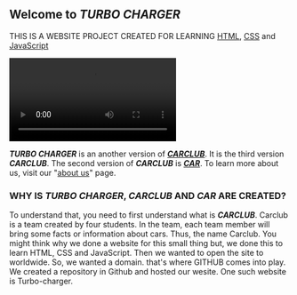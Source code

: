 ## Welcome to **_TURBO CHARGER_**
THIS IS A WEBSITE PROJECT CREATED FOR LEARNING [HTML](https://www.w3schools.com/html/default.asp), [CSS](https://www.w3schools.com/css/default.asp) and [JavaScript](https://www.w3schools.com/js/default.asp)

<video controls>
  <source src="output_free.mp4" type="video/mp4">
 </video>   
 
**_TURBO CHARGER_** is an another version of **_[CARCLUB](https://samcodee.github.io/carclub/)_**. It is the third version **_CARCLUB_**. The second version of **_CARCLUB_** is **_[CAR](https://samcodee.github.io/car/)_**. To learn more about us, visit our "[about us](https://samcodee.github.io/about-us)" page.

### WHY IS **_TURBO CHARGER_**, **_CARCLUB_** AND **_CAR_** ARE CREATED?
To understand that, you need to first understand what is **_CARCLUB_**. Carclub is a team created by four students. In the team, each team member will bring some facts or information about cars. Thus, the name Carclub. You might think why we done a website for this small thing but, we done this to learn HTML, CSS and JavaScript. Then we wanted to open the site to worldwide. So, we wanted a domain. that's where GITHUB comes into play. We created a repository in Github and hosted our wesite. One such website is Turbo-charger.
